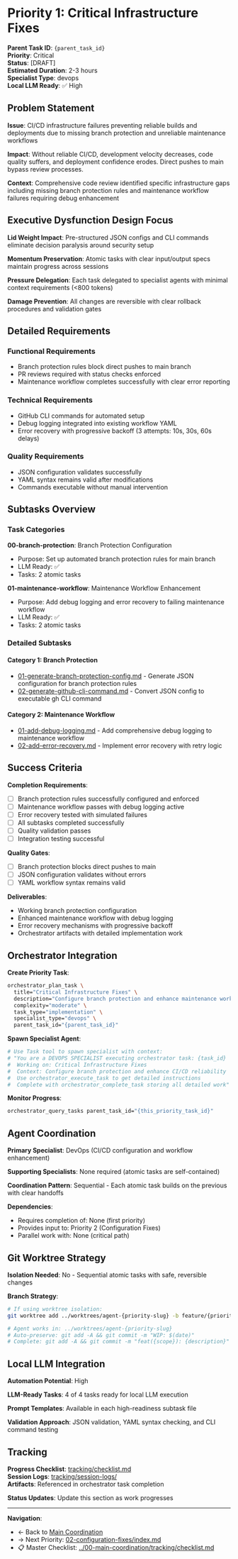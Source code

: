# Priority 1: Critical Infrastructure Fixes

**Parent Task ID**: `{parent_task_id}`  
**Priority**: Critical  
**Status**: [DRAFT]  
**Estimated Duration**: 2-3 hours  
**Specialist Type**: devops  
**Local LLM Ready**: ✅ High

## Problem Statement

**Issue**: CI/CD infrastructure failures preventing reliable builds and deployments due to missing branch protection and unreliable maintenance workflows

**Impact**: Without reliable CI/CD, development velocity decreases, code quality suffers, and deployment confidence erodes. Direct pushes to main bypass review processes.

**Context**: Comprehensive code review identified specific infrastructure gaps including missing branch protection rules and maintenance workflow failures requiring debug enhancement

## Executive Dysfunction Design Focus

**Lid Weight Impact**: Pre-structured JSON configs and CLI commands eliminate decision paralysis around security setup

**Momentum Preservation**: Atomic tasks with clear input/output specs maintain progress across sessions  

**Pressure Delegation**: Each task delegated to specialist agents with minimal context requirements (<800 tokens)

**Damage Prevention**: All changes are reversible with clear rollback procedures and validation gates

## Detailed Requirements

### Functional Requirements

- Branch protection rules block direct pushes to main branch
- PR reviews required with status checks enforced
- Maintenance workflow completes successfully with clear error reporting

### Technical Requirements

- GitHub CLI commands for automated setup
- Debug logging integrated into existing workflow YAML
- Error recovery with progressive backoff (3 attempts: 10s, 30s, 60s delays)

### Quality Requirements

- JSON configuration validates successfully
- YAML syntax remains valid after modifications
- Commands executable without manual intervention

## Subtasks Overview

### Task Categories

**00-branch-protection**: Branch Protection Configuration

- Purpose: Set up automated branch protection rules for main branch
- LLM Ready: ✅
- Tasks: 2 atomic tasks

**01-maintenance-workflow**: Maintenance Workflow Enhancement  

- Purpose: Add debug logging and error recovery to failing maintenance workflow
- LLM Ready: ✅
- Tasks: 2 atomic tasks

### Detailed Subtasks

#### **Category 1: Branch Protection**

- [01-generate-branch-protection-config.md](subtasks/00-branch-protection/01-generate-branch-protection-config.md) - Generate JSON configuration for branch protection rules
- [02-generate-github-cli-command.md](subtasks/00-branch-protection/02-generate-github-cli-command.md) - Convert JSON config to executable gh CLI command

#### **Category 2: Maintenance Workflow**

- [01-add-debug-logging.md](subtasks/01-maintenance-workflow/01-add-debug-logging.md) - Add comprehensive debug logging to maintenance workflow
- [02-add-error-recovery.md](subtasks/01-maintenance-workflow/02-add-error-recovery.md) - Implement error recovery with retry logic

## Success Criteria

**Completion Requirements**:

- [ ] Branch protection rules successfully configured and enforced
- [ ] Maintenance workflow passes with debug logging active
- [ ] Error recovery tested with simulated failures
- [ ] All subtasks completed successfully
- [ ] Quality validation passes
- [ ] Integration testing successful

**Quality Gates**:

- [ ] Branch protection blocks direct pushes to main
- [ ] JSON configuration validates without errors
- [ ] YAML workflow syntax remains valid

**Deliverables**:

- Working branch protection configuration
- Enhanced maintenance workflow with debug logging
- Error recovery mechanisms with progressive backoff
- Orchestrator artifacts with detailed implementation work

## Orchestrator Integration

**Create Priority Task**:

```bash
orchestrator_plan_task \
  title="Critical Infrastructure Fixes" \
  description="Configure branch protection and enhance maintenance workflow with debug logging and error recovery" \
  complexity="moderate" \
  task_type="implementation" \
  specialist_type="devops" \
  parent_task_id="{parent_task_id}"
```

**Spawn Specialist Agent**:

```bash
# Use Task tool to spawn specialist with context:
# "You are a DEVOPS SPECIALIST executing orchestrator task: {task_id}
#  Working on: Critical Infrastructure Fixes
#  Context: Configure branch protection and enhance CI/CD reliability
#  Use orchestrator_execute_task to get detailed instructions
#  Complete with orchestrator_complete_task storing all detailed work"
```

**Monitor Progress**:

```bash
orchestrator_query_tasks parent_task_id="{this_priority_task_id}"
```

## Agent Coordination

**Primary Specialist**: DevOps (CI/CD configuration and workflow enhancement)

**Supporting Specialists**: None required (atomic tasks are self-contained)

**Coordination Pattern**:
Sequential - Each atomic task builds on the previous with clear handoffs

**Dependencies**:

- Requires completion of: None (first priority)
- Provides input to: Priority 2 (Configuration Fixes)
- Parallel work with: None (critical path)

## Git Worktree Strategy

**Isolation Needed**: No - Sequential atomic tasks with safe, reversible changes

**Branch Strategy**:

```bash
# If using worktree isolation:
git worktree add ../worktrees/agent-{priority-slug} -b feature/{priority-slug}

# Agent works in: ../worktrees/agent-{priority-slug}
# Auto-preserve: git add -A && git commit -m "WIP: $(date)"
# Complete: git add -A && git commit -m "feat({scope}): {description}"
```

## Local LLM Integration

**Automation Potential**: High

**LLM-Ready Tasks**: 4 of 4 tasks ready for local LLM execution

**Prompt Templates**: Available in each high-readiness subtask file

**Validation Approach**: JSON validation, YAML syntax checking, and CLI command testing

## Tracking

**Progress Checklist**: [tracking/checklist.md](tracking/checklist.md)  
**Session Logs**: [tracking/session-logs/](tracking/session-logs/)  
**Artifacts**: Referenced in orchestrator task completion

**Status Updates**: Update this section as work progresses

---

**Navigation**:

- ← Back to [Main Coordination](../00-main-coordination/index.md)
- → Next Priority: [02-configuration-fixes/index.md](../02-configuration-fixes/index.md)
- 📋 Master Checklist: [../00-main-coordination/tracking/checklist.md](../00-main-coordination/tracking/checklist.md)
